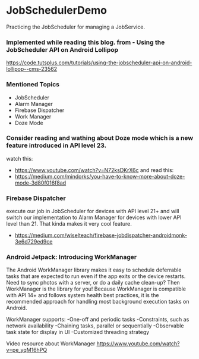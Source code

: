 # JobSchedulerDemo
Practicing the JobScheduler for managing a JobService.

### Implemented while reading this blog. from - Using the JobScheduler API on Android Lollipop
https://code.tutsplus.com/tutorials/using-the-jobscheduler-api-on-android-lollipop--cms-23562

### Mentioned Topics
- JobScheduler
- Alarm Manager
- Firebase Dispatcher
- Work Manager
- Doze Mode

### Consider reading and wathing about Doze mode which is a new feature introduced in API level 23.
watch this:
- https://www.youtube.com/watch?v=N72ksDKrX6c
and read this:
- https://medium.com/mindorks/you-have-to-know-more-about-doze-mode-3d80f016f8ad

### Firebase Dispatcher
execute our job in JobScheduler for devices with API level 21+ and will switch our implementation to Alarm Manager for devices with lower API level than 21. That kinda makes it very cool feature.

- https://medium.com/wiselteach/firebase-jobdispatcher-androidmonk-3e6d729ed9ce

### Android Jetpack: Introducing WorkManager
The Android WorkManager library makes it easy to schedule deferrable tasks that are expected to run even if the app exits or the device restarts. Need to sync photos with a server, or do a daily cache clean-up? Then WorkManager is the library for you! Because WorkManager is compatible with API 14+ and follows system health best practices, it is the recommended approach for handling most background execution tasks on Android.

WorkManager supports:
-One-off and periodic tasks
-Constraints, such as network availability
-Chaining tasks, parallel or sequentially
-Observable task state for display in UI
-Customized threading strategy

Video resource about WorkManager
https://www.youtube.com/watch?v=pe_yqM16hPQ
